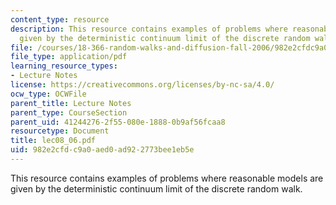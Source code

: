 ```yaml
---
content_type: resource
description: This resource contains examples of problems where reasonable models are
  given by the deterministic continuum limit of the discrete random walk.
file: /courses/18-366-random-walks-and-diffusion-fall-2006/982e2cfdc9a0aed0ad922773bee1eb5e_lec08_06.pdf
file_type: application/pdf
learning_resource_types:
- Lecture Notes
license: https://creativecommons.org/licenses/by-nc-sa/4.0/
ocw_type: OCWFile
parent_title: Lecture Notes
parent_type: CourseSection
parent_uid: 41244276-2f55-080e-1888-0b9af56fcaa8
resourcetype: Document
title: lec08_06.pdf
uid: 982e2cfd-c9a0-aed0-ad92-2773bee1eb5e
---
```

This resource contains examples of problems where reasonable models are given by the deterministic continuum limit of the discrete random walk.